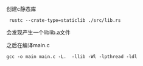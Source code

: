创建c静态库
```
 rustc --crate-type=staticlib ./src/lib.rs
```

会发现产生一个liblib.a文件

之后在编译main.c
```
gcc -o main main.c -L.  -llib -Wl -lpthread -ldl
```